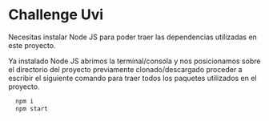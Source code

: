 
# Challenge Uvi

Necesitas instalar Node JS para poder traer las dependencias utilizadas en este proyecto.

Ya instalado Node JS abrimos la terminal/consola y nos posicionamos sobre el directorio del proyecto previamente clonado/descargado proceder a escribir el siguiente comando para traer todos los paquetes utilizados en el proyecto.

```bash
  npm i 
  npm start
```
 
